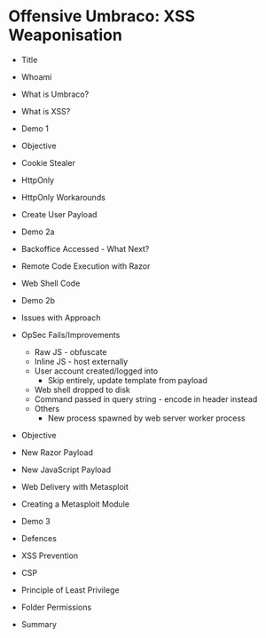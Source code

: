 # Offensive Umbraco: XSS Weaponisation

- Title
- Whoami
- What is Umbraco?
- What is XSS?
- Demo 1

- Objective
- Cookie Stealer
- HttpOnly
- HttpOnly Workarounds
- Create User Payload
- Demo 2a

- Backoffice Accessed - What Next?
- Remote Code Execution with Razor
- Web Shell Code
- Demo 2b

- Issues with Approach
- OpSec Fails/Improvements
  - Raw JS - obfuscate
  - Inline JS - host externally
  - User account created/logged into
    - Skip entirely, update template from payload
  - Web shell dropped to disk
  - Command passed in query string - encode in header instead
  - Others
    - New process spawned by web server worker process
- Objective
- New Razor Payload
- New JavaScript Payload
- Web Delivery with Metasploit
- Creating a Metasploit Module
- Demo 3

- Defences
- XSS Prevention
- CSP
- Principle of Least Privilege
- Folder Permissions

- Summary

